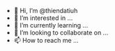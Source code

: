 - 👋 Hi, I’m @thiendatiuh
- 👀 I’m interested in ...
- 🌱 I’m currently learning ...
- 💞️ I’m looking to collaborate on ...
- 📫 How to reach me ...

<!---
thiendatiuh/thiendatiuh is a ✨ special ✨ repository because its `README.md` (this file) appears on your GitHub profile.
You can click the Preview link to take a look at your changes.
--->

